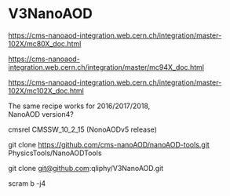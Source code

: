 # V3NanoAOD

https://cms-nanoaod-integration.web.cern.ch/integration/master-102X/mc80X_doc.html

https://cms-nanoaod-integration.web.cern.ch/integration/master/mc94X_doc.html

https://cms-nanoaod-integration.web.cern.ch/integration/master-102X/mc102X_doc.html

The same recipe works for 2016/2017/2018,  
NanoAOD version4?

cmsrel CMSSW_10_2_15 (NonoAODv5 release)

git clone https://github.com/cms-nanoAOD/nanoAOD-tools.git PhysicsTools/NanoAODTools

git clone git@github.com:qliphy/V3NanoAOD.git

scram b -j4
